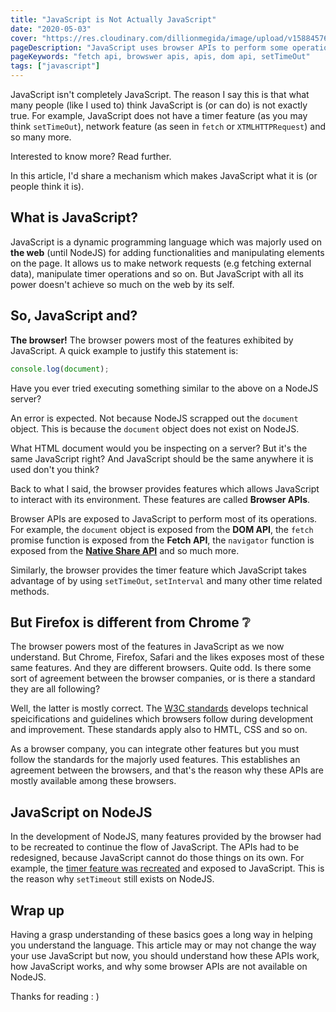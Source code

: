 ```yaml
---
title: "JavaScript is Not Actually JavaScript"
date: "2020-05-03"
cover: "https://res.cloudinary.com/dillionmegida/image/upload/v1588457651/images/blogs_cover/20200502_224725_0000_kagsaq.png"
pageDescription: "JavaScript uses browser APIs to perform some operations on the web. Without these APIs, Javascript cannot do what many people think it can. In these article, we'll learn how Javascript works."
pageKeywords: "fetch api, browswer apis, apis, dom api, setTimeOut"
tags: ["javascript"]
---
```


JavaScript isn't completely JavaScript. The reason I say this is that what many people (like I used to) think JavaScript is (or can do) is not exactly true. For example, JavaScript does not have a timer feature (as you may think `setTimeOut`), network feature (as seen in `fetch` or `XTMLHTTPRequest`) and so many more.

Interested to know more? Read further.

In this article, I'd share a mechanism which makes JavaScript what it is (or people think it is).

## What is JavaScript?

JavaScript is a dynamic programming language which was majorly used on **the web** (until NodeJS) for adding functionalities and manipulating elements on the page. It allows us to make network requests (e.g fetching external data), manipulate timer operations and so on. But JavaScript with all its power doesn't achieve so much on the web by its self.

## So, JavaScript and?

**The browser!** The browser powers most of the features exhibited by JavaScript. A quick example to justify this statement is:

```js
console.log(document);
```

Have you ever tried executing something similar to the above on a NodeJS server?

An error is expected. Not because NodeJS scrapped out the `document` object. This is because the `document` object does not exist on NodeJS.

What HTML document would you be inspecting on a server? But it's the same JavaScript right? And JavaScript should be the same anywhere it is used don't you think?

Back to what I said, the browser provides features which allows JavaScript to interact with its environment. These features are called **Browser APIs**.

Browser APIs are exposed to JavaScript to perform most of its operations. For example, the `document` object is exposed from the **DOM API**, the `fetch` promise function is exposed from the **Fetch API**, the `navigator` function is exposed from the **[Native Share API](/p/web-share-api)** and so much more.

Similarly, the browser provides the timer feature which JavaScript takes advantage of by using `setTimeOut`, `setInterval` and many other time related methods.

## But Firefox is different from Chrome ❔

The browser powers most of the features in JavaScript as we now understand. But Chrome, Firefox, Safari and the likes exposes most of these same features. And they are different browsers. Quite odd. Is there some sort of agreement between the browser companies, or is there a standard they are all following?

Well, the latter is mostly correct. The [W3C standards](https://w3.org/standards) develops technical speicifications and guidelines which browsers follow during development and improvement. These standards apply also to HMTL, CSS and so on.

As a browser company, you can integrate other features but you must follow the standards for the majorly used features. This establishes an agreement between the browsers, and that's the reason why these APIs are mostly available among these browsers.

## JavaScript on NodeJS

In the development of NodeJS, many features provided by the browser had to be recreated to continue the flow of JavaScript. The APIs had to be redesigned, because JavaScript cannot do those things on its own. For example, the [timer feature was recreated](https://nodejs.org/uk/docs/guides/timers-in-node/) and exposed to JavaScript. This is the reason why `setTimeout` still exists on NodeJS.

## Wrap up

Having a grasp understanding of these basics goes a long way in helping you understand the language. This article may or may not change the way your use JavaScript but now, you should understand how these APIs work, how JavaScript works, and why some browser APIs are not available on NodeJS.

Thanks for reading : )
